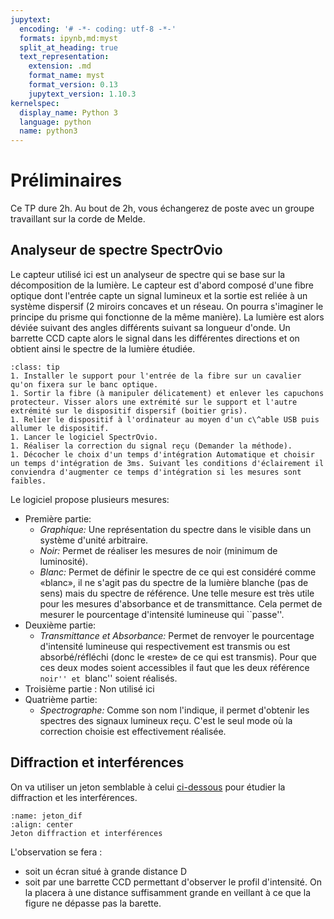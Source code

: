 ```yaml
---
jupytext:
  encoding: '# -*- coding: utf-8 -*-'
  formats: ipynb,md:myst
  split_at_heading: true
  text_representation:
    extension: .md
    format_name: myst
    format_version: 0.13
    jupytext_version: 1.10.3
kernelspec:
  display_name: Python 3
  language: python
  name: python3
---
```


# Préliminaires

Ce TP dure 2h. Au bout de 2h, vous échangerez de poste avec un groupe travaillant sur la corde de Melde.


## Analyseur de spectre SpectrOvio

Le capteur utilisé ici est un analyseur de spectre qui se base sur la décomposition de la lumière. Le capteur est d'abord composé d'une fibre optique dont l'entrée capte un signal lumineux et la sortie est reliée à un système dispersif (2 miroirs concaves et un réseau. On pourra s'imaginer le principe du prisme qui fonctionne de la même manière). La lumière est alors déviée suivant des angles différents suivant sa longueur d'onde. Un barrette CCD capte alors le signal dans les différentes directions et on obtient ainsi le spectre de la lumière étudiée. 

````{admonition} Mise en place du dispositif
:class: tip
1. Installer le support pour l'entrée de la fibre sur un cavalier qu'on fixera sur le banc optique.
1. Sortir la fibre (à manipuler délicatement) et enlever les capuchons protecteur. Visser alors une extrémité sur le support et l'autre extrémité sur le dispositif dispersif (boitier gris).
1. Relier le dispositif à l'ordinateur au moyen d'un c\^able USB puis allumer le dispositif.
1. Lancer le logiciel SpectrOvio.
1. Réaliser la correction du signal reçu (Demander la méthode).
1. Décocher le choix d'un temps d'intégration Automatique et choisir un temps d'intégration de 3ms. Suivant les conditions d'éclairement il conviendra d'augmenter ce temps d'intégration si les mesures sont faibles.
````

Le logiciel propose plusieurs mesures:
* Première partie:
    * _Graphique:_ Une représentation du spectre dans le visible dans un système d'unité arbitraire.
    * _Noir:_ Permet de réaliser les mesures de noir (minimum de luminosité).
    * _Blanc:_ Permet de définir le spectre de ce qui est considéré comme «blanc», il ne s'agit pas du spectre de la lumière blanche (pas de sens) mais du spectre de référence. Une telle mesure est très utile pour les mesures d'absorbance et de transmittance. Cela permet de mesurer le pourcentage d'intensité lumineuse qui ``passe''.
* Deuxième partie:
    * _Transmittance et Absorbance:_ Permet de renvoyer le pourcentage d'intensité lumineuse qui respectivement est transmis ou est absorbé/réfléchi (donc le «reste» de ce qui est transmis). Pour que ces deux modes soient accessibles il faut que les deux référence ``noir'' et ``blanc'' soient réalisés.
* Troisième partie : Non utilisé ici
* Quatrième partie:
    * _Spectrographe:_ Comme son nom l'indique, il permet d'obtenir les spectres des signaux lumineux reçu. C'est le seul mode où la correction choisie est effectivement réalisée.

## Diffraction et interférences
On va utiliser un jeton semblable à celui [ci-dessous](jeton_dif) pour étudier la diffraction et les interférences.

```{figure} ./images/jeton_diffraction.jpg
:name: jeton_dif
:align: center
Jeton diffraction et interférences
```
L'observation se fera :
* soit un écran situé à grande distance D
* soit par une barrette CCD permettant d'observer le profil d'intensité. On la placera à une distance suffisamment grande en veillant à ce que la figure ne dépasse pas la barette.